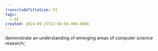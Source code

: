 ```yaml
---
transcludeTitleSize: h3
tags:
  - D2
created: 2024-09-23T13:46:04.000-0400
---
```

demonstrate an understanding of emerging areas of computer science research;